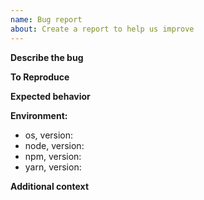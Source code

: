 ```yaml
---
name: Bug report
about: Create a report to help us improve
---
```


**Describe the bug**

<!-- A clear and concise description of what the bug is. -->

**To Reproduce**

<!-- Steps to reproduce the behavior: -->

**Expected behavior**

<!-- A clear and concise description of what you expected to happen. -->

**Environment:**

- os, version:
- node, version:
- npm, version:
- yarn, version:

**Additional context**

<!-- Add any other context about the problem or helpful links here. -->